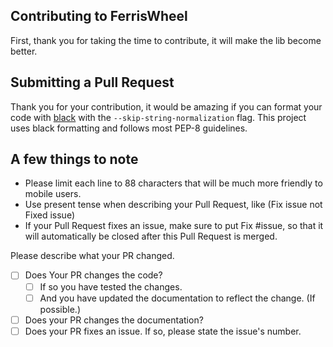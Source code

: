 ## Contributing to FerrisWheel

First, thank you for taking the time to contribute, it will make the lib become better.

## Submitting a Pull Request
Thank you for your contribution, it would be amazing if you can format your code with [black](https://pypi.org/project/black) with the `--skip-string-normalization` flag. This project uses black formatting and follows most PEP-8 guidelines.

## A few things to note
- Please limit each line to 88 characters that will be much more friendly to mobile users.
- Use present tense when describing your Pull Request, like (Fix issue not Fixed issue)
- If your Pull Request fixes an issue, make sure to put Fix #issue, so that it will automatically be closed after this Pull Request is merged.

<!-- Please delete all of those above before submitting your Pull Request -->

Please describe what your PR changed.

- [ ] Does Your PR changes the code?
  - [ ] If so you have tested the changes.
  - [ ] And you have updated the documentation to reflect the change. (If possible.)

- [ ] Does your PR changes the documentation?
- [ ] Does your PR fixes an issue.
      If so, please state the issue's number.
